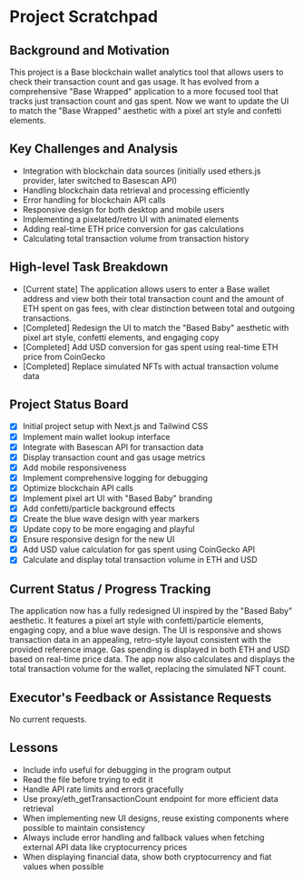 # Project Scratchpad

## Background and Motivation
This project is a Base blockchain wallet analytics tool that allows users to check their transaction count and gas usage. It has evolved from a comprehensive "Base Wrapped" application to a more focused tool that tracks just transaction count and gas spent. Now we want to update the UI to match the "Base Wrapped" aesthetic with a pixel art style and confetti elements.

## Key Challenges and Analysis
- Integration with blockchain data sources (initially used ethers.js provider, later switched to Basescan API)
- Handling blockchain data retrieval and processing efficiently
- Error handling for blockchain API calls
- Responsive design for both desktop and mobile users
- Implementing a pixelated/retro UI with animated elements
- Adding real-time ETH price conversion for gas calculations
- Calculating total transaction volume from transaction history

## High-level Task Breakdown
- [Current state] The application allows users to enter a Base wallet address and view both their total transaction count and the amount of ETH spent on gas fees, with clear distinction between total and outgoing transactions.
- [Completed] Redesign the UI to match the "Based Baby" aesthetic with pixel art style, confetti elements, and engaging copy
- [Completed] Add USD conversion for gas spent using real-time ETH price from CoinGecko
- [Completed] Replace simulated NFTs with actual transaction volume data

## Project Status Board
- [x] Initial project setup with Next.js and Tailwind CSS
- [x] Implement main wallet lookup interface
- [x] Integrate with Basescan API for transaction data
- [x] Display transaction count and gas usage metrics
- [x] Add mobile responsiveness
- [x] Implement comprehensive logging for debugging
- [x] Optimize blockchain API calls
- [x] Implement pixel art UI with "Based Baby" branding
- [x] Add confetti/particle background effects
- [x] Create the blue wave design with year markers
- [x] Update copy to be more engaging and playful
- [x] Ensure responsive design for the new UI
- [x] Add USD value calculation for gas spent using CoinGecko API
- [x] Calculate and display total transaction volume in ETH and USD

## Current Status / Progress Tracking
The application now has a fully redesigned UI inspired by the "Based Baby" aesthetic. It features a pixel art style with confetti/particle elements, engaging copy, and a blue wave design. The UI is responsive and shows transaction data in an appealing, retro-style layout consistent with the provided reference image. Gas spending is displayed in both ETH and USD based on real-time price data. The app now also calculates and displays the total transaction volume for the wallet, replacing the simulated NFT count.

## Executor's Feedback or Assistance Requests
No current requests.

## Lessons
- Include info useful for debugging in the program output
- Read the file before trying to edit it
- Handle API rate limits and errors gracefully
- Use proxy/eth_getTransactionCount endpoint for more efficient data retrieval
- When implementing new UI designs, reuse existing components where possible to maintain consistency
- Always include error handling and fallback values when fetching external API data like cryptocurrency prices
- When displaying financial data, show both cryptocurrency and fiat values when possible 